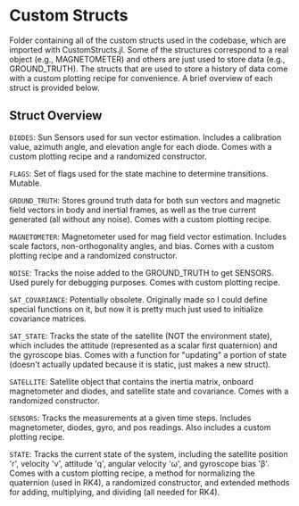# Custom Structs 
Folder containing all of the custom structs used in the codebase, which are imported with CustomStructs.jl.
Some of the structures correspond to a real object (e.g., MAGNETOMETER) and others are just used to store data (e.g., GROUND_TRUTH). 
The structs that are used to store a history of data come with a custom plotting recipe for convenience. 
A brief overview of each struct is provided below.

## Struct Overview 
  `DIODES`:  Sun Sensors used for sun vector estimation. Includes a calibration value, azimuth angle, and elevation angle for each diode. Comes with a custom plotting recipe and a randomized constructor. 

  `FLAGS`:  Set of flags used for the state machine to determine transitions. Mutable.  

  `GROUND_TRUTH`: Stores ground truth data for both sun vectors and magnetic field vectors in body and inertial frames, as well as the true current generated (all without any noise). Comes with a custom plotting recipe. 

  `MAGNETOMETER`: Magnetometer used for mag field vector estimation. Includes scale factors, non-orthogonality angles, and bias. Comes with a custom plotting recipe and a randomized constructor.   

  `NOISE`: Tracks the noise added to the GROUND_TRUTH to get SENSORS. Used purely for debugging purposes. Comes with custom plotting recipe.   

  `SAT_COVARIANCE`: Potentially obsolete. Originally made so I could define special functions on it, but now it is pretty much just used to initialize covariance matrices.   

  `SAT_STATE`: Tracks the state of the satellite (NOT the environment state), which includes the attitude (represented as a scalar first quaternion) and the gyroscope bias. Comes with a function for "updating" a portion of state (doesn't actually updated because it is static, just makes a new struct).  

  `SATELLITE`: Satellite object that contains the inertia matrix, onboard magnetometer and diodes, and satellite state and covariance.  Comes with a randomized constructor.  

  `SENSORS`: Tracks the measurements at a given time steps. Includes magnetometer, diodes, gyro, and pos readings. Also includes a custom plotting recipe.

  `STATE`: Tracks the current state of the system, including the satellite position 'r', velocity 'v', attitude 'q', angular velocity 'ω', and gyroscope bias 'β'. Comes with a custom plotting recipe, a method for normalizing the quaternion (used in RK4), a randomized constructor, and extended methods for adding, multiplying, and dividing (all needed for RK4).